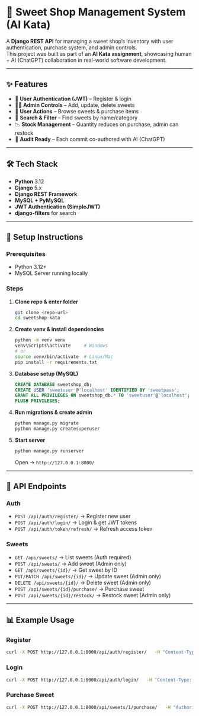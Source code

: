 # 🍬 Sweet Shop Management System (AI Kata)

A **Django REST API** for managing a sweet shop’s inventory with user authentication, purchase system, and admin controls.  
This project was built as part of an **AI Kata assignment**, showcasing human + AI (ChatGPT) collaboration in real-world software development.  

---

## ✨ Features
- 🔑 **User Authentication (JWT)** – Register & login  
- 👨‍🍳 **Admin Controls** – Add, update, delete sweets  
- 🛒 **User Actions** – Browse sweets & purchase items  
- 🔎 **Search & Filter** – Find sweets by name/category  
- 📉 **Stock Management** – Quantity reduces on purchase, admin can restock  
- 📜 **Audit Ready** – Each commit co-authored with AI (ChatGPT)  

---

## 🛠 Tech Stack
- **Python** 3.12  
- **Django** 5.x  
- **Django REST Framework**  
- **MySQL + PyMySQL**  
- **JWT Authentication (SimpleJWT)**  
- **django-filters** for search  

---

## 🚀 Setup Instructions

### Prerequisites
- Python 3.12+  
- MySQL Server running locally  

### Steps
1. **Clone repo & enter folder**  
   ```bash
   git clone <repo-url>
   cd sweetshop-kata
   ```

2. **Create venv & install dependencies**  
   ```bash
   python -m venv venv
   venv\Scripts\activate     # Windows
   # or
   source venv/bin/activate  # Linux/Mac
   pip install -r requirements.txt
   ```

3. **Database setup (MySQL)**  
   ```sql
   CREATE DATABASE sweetshop_db;
   CREATE USER 'sweetuser'@'localhost' IDENTIFIED BY 'sweetpass';
   GRANT ALL PRIVILEGES ON sweetshop_db.* TO 'sweetuser'@'localhost';
   FLUSH PRIVILEGES;
   ```

4. **Run migrations & create admin**  
   ```bash
   python manage.py migrate
   python manage.py createsuperuser
   ```

5. **Start server**  
   ```bash
   python manage.py runserver
   ```
   Open → `http://127.0.0.1:8000/`

---

## 🔑 API Endpoints

### Auth
- `POST /api/auth/register/` → Register new user  
- `POST /api/auth/login/` → Login & get JWT tokens  
- `POST /api/auth/token/refresh/` → Refresh access token  

### Sweets
- `GET /api/sweets/` → List sweets (Auth required)  
- `POST /api/sweets/` → Add sweet (Admin only)  
- `GET /api/sweets/{id}/` → Get sweet by ID  
- `PUT/PATCH /api/sweets/{id}/` → Update sweet (Admin only)  
- `DELETE /api/sweets/{id}/` → Delete sweet (Admin only)  
- `POST /api/sweets/{id}/purchase/` → Purchase sweet  
- `POST /api/sweets/{id}/restock/` → Restock sweet (Admin only)  

---

## 📊 Example Usage

### Register
```bash
curl -X POST http://127.0.0.1:8000/api/auth/register/   -H "Content-Type: application/json"   -d '{"username":"user1","email":"u1@mail.com","password":"pass123"}'
```

### Login
```bash
curl -X POST http://127.0.0.1:8000/api/auth/login/   -H "Content-Type: application/json"   -d '{"username":"user1","password":"pass123"}'
```

### Purchase Sweet
```bash
curl -X POST http://127.0.0.1:8000/api/sweets/1/purchase/   -H "Authorization: Bearer <ACCESS_TOKEN>"   -H "Content-Type: application/json"   -d '{"quantity": 2}'
```